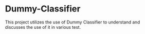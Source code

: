 # Dummy-Classifier
This project utilizes the use of Dummy Classifier to understand and discusses the use of it in various test.

